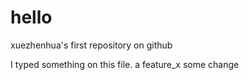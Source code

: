 # hello
xuezhenhua's first repository on github

I typed something on this file.
a
feature_x
some change
